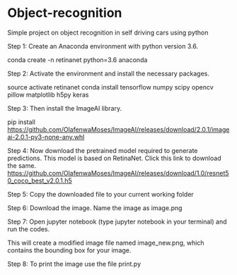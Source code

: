 # Object-recognition
Simple project on object recognition in self driving cars using python



Step 1: Create an Anaconda environment with python version 3.6.

conda create -n retinanet python=3.6 anaconda


Step 2: Activate the environment and install the necessary packages.

source activate retinanet
conda install tensorflow numpy scipy opencv pillow matplotlib h5py keras


Step 3: Then install the ImageAI library.

pip install https://github.com/OlafenwaMoses/ImageAI/releases/download/2.0.1/imageai-2.0.1-py3-none-any.whl

Step 4: Now download the pretrained model required to generate predictions. This model is based on RetinaNet. Click this link to download the same. https://github.com/OlafenwaMoses/ImageAI/releases/download/1.0/resnet50_coco_best_v2.0.1.h5


Step 5: Copy the downloaded file to your current working folder

Step 6: Download the image. Name the image as image.png

Step 7: Open jupyter notebook (type jupyter notebook in your terminal) and run the codes.

This will create a modified image file named image_new.png, which contains the bounding box for your image.

Step 8: To print the image use the file print.py





